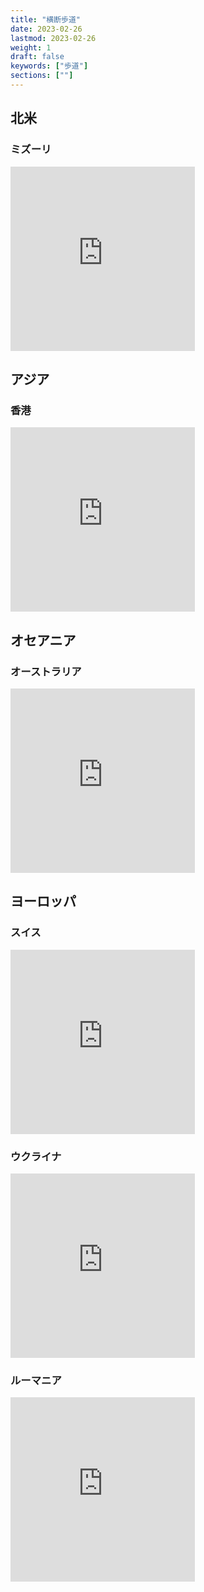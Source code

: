 ```yaml
---
title: "横断歩道"
date: 2023-02-26
lastmod: 2023-02-26
weight: 1
draft: false
keywords: ["歩道"]
sections: [""]
---
```


## 北米
### ミズーリ
<div class="googlemap-if">
<iframe src="https://www.google.com/maps/embed?pb=!4v1677902165232!6m8!1m7!1sj_wxu1D4rmJc-CgIj1TShg!2m2!1d39.10224185174696!2d-94.58082312915514!3f307.3286048056046!4f-25.08257679774937!5f0.6968607921460803" width="295" height="295" style="border:0;" allowfullscreen="" loading="lazy" referrerpolicy="no-referrer-when-downgrade"></iframe>
</div>

## アジア
### 香港
<div class="googlemap-if">
<iframe src="https://www.google.com/maps/embed?pb=!4v1677661538905!6m8!1m7!1slLu8TkCQotlooIw_Sv-3FQ!2m2!1d22.46413910634135!2d114.0042726988068!3f5.807475999379783!4f-31.898038639200593!5f0.7820865974627469" width="295" height="295" style="border:0;" allowfullscreen="" loading="lazy" referrerpolicy="no-referrer-when-downgrade"></iframe>
</div>

## オセアニア
### オーストラリア
<div class="googlemap-if">
<iframe src="https://www.google.com/maps/embed?pb=!4v1677458537545!6m8!1m7!1sRDaV25GUvgKCfNUAFCsizg!2m2!1d-35.30871692335814!2d149.1308362290019!3f48.35552332986662!4f-43.67975134911525!5f0.4000000000000002" width="295" height="295" style="border:0;" allowfullscreen="" loading="lazy" referrerpolicy="no-referrer-when-downgrade"></iframe>
</div>

## ヨーロッパ

### スイス
<div class="googlemap-if">
<iframe src="https://www.google.com/maps/embed?pb=!4v1677487509810!6m8!1m7!1s-JdjX-w_4Yp3NHyCpEPXHA!2m2!1d46.93660362533046!2d7.432285269557953!3f358.5345530089613!4f-10.6106802709253!5f3.325193203789971" width="295" height="295" style="border:0;" allowfullscreen="" loading="lazy" referrerpolicy="no-referrer-when-downgrade"></iframe>
</div>

### ウクライナ
<div class="googlemap-if">
<iframe src="https://www.google.com/maps/embed?pb=!4v1677409596106!6m8!1m7!1sAv2Ehj945_H1VK8W1Y7b-w!2m2!1d50.44921275907773!2d30.51268511028844!3f235.6345771922095!4f-10.062073404065046!5f3.178015629205613" width="295" height="295" style="border:0;" allowfullscreen="" loading="lazy" referrerpolicy="no-referrer-when-downgrade"></iframe>
</div>

### ルーマニア

<div class="googlemap-if">
<iframe src="https://www.google.com/maps/embed?pb=!4v1680050722646!6m8!1m7!1sl56MhxSf9XZyOxrrtOSifQ!2m2!1d45.88264471233067!2d22.90451281789975!3f198.9899802906901!4f-7.7292143632061965!5f2.9941014592596824" width="295" height="295" style="border:0;" allowfullscreen="" loading="lazy" referrerpolicy="no-referrer-when-downgrade"></iframe>
</div>